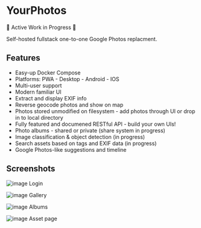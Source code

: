 # YourPhotos

🚧 Active Work in Progress 🚧

Self-hosted fullstack one-to-one Google Photos replacment.

## Features

- Easy-up Docker Compose
- Platforms: PWA - Desktop - Android - IOS 
- Multi-user support
- Modern familiar UI
- Extract and display EXIF info
- Reverse geocode photos and show on map
- Photos stored unmodified on filesystem - add photos through UI or drop in to local directory
- Fully featured and documened RESTful API - build your own UIs!
- Photo albums - shared or private (share system in progress)
- Image classification & object detection (in progress)
- Search assets based on tags and EXIF data (in progress)
- Google Photos-like suggestions and timeline


## Screenshots

![image](https://user-images.githubusercontent.com/16639460/167500243-ec483f11-4861-46a8-8365-a8489290d553.png)
Login

![image](https://user-images.githubusercontent.com/16639460/167501279-2d81b5b8-dbe3-4629-818b-30622372b516.png)
Gallery

![image](https://user-images.githubusercontent.com/16639460/167501395-04ced479-bd9d-4673-9049-8efd11e13051.png)
Albums

![image](https://user-images.githubusercontent.com/16639460/167501574-0c5968ef-3e79-4e0c-b236-e149484e9473.png)
Asset page


